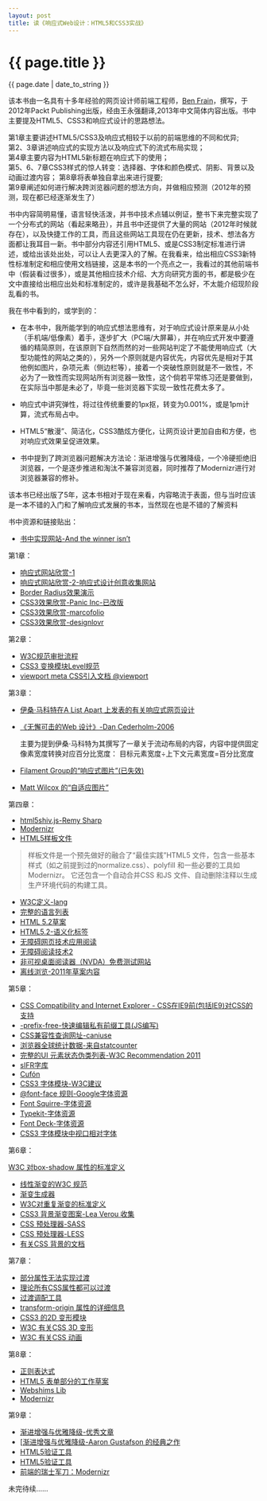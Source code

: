 ```yaml
---
layout: post
title: 读《响应式Web设计：HTML5和CSS3实战》
---
```


{{ page.title }}
================
<p class="meta">{{ page.date | date_to_string }}</p>

该本书由一名具有十多年经验的网页设计师前端工程师，[Ben Frain](www.benfrain.com)，撰写，于2012年Packt Publishing出版，经由王永强翻译,2013年中文简体内容出版。书中主要提及HTML5、CSS3和响应式设计的思路想法。

第1章主要讲述HTML5/CSS3及响应式相较于以前的前端思维的不同和优异;    
第2、3章讲述响应式的实现方法以及响应式下的流式布局实现；    
第4章主要内容为HTML5新标题在响应式下的使用；    
第5、6、7章CSS3样式的惊人转变：选择器、字体和颜色模式、阴影、背景以及动画过渡内容； 
第8章将表单独自拿出来进行提要;  
第9章阐述如何进行解决跨浏览器问题的想法方向，并做相应预测（2012年的预测，现在都已经逐渐发生了）

书中内容简明易懂，语言轻快活泼，并书中技术点辅以例证，整书下来完整实现了一个分布式的网站（看起来略丑），并且书中还提供了大量的网站（2012年时候就存在），以及快捷工作的工具，而且这些网站工具现在仍在更新，技术、想法各方面都让我耳目一新。书中部分内容还引用HTML5、或是CSS3制定标准进行讲述，或给出该处出处，可以让人去更深入的了解。在我看来，给出相应CSS3新特性标准制定和相应使用文档链接，这是本书的一个亮点之一，我看过的其他前端书中（假装看过很多），或是其他相应技术介绍、大方向研究方面的书，都是极少在文中直接给出相应出处和标准制定的，或许是我基础不怎么好，不太能介绍现阶段乱看的书。

我在书中看到的，或学到的：

*	 在本书中，我所能学到的响应式想法思维有，对于响应式设计原来是从小处（手机端/低像素）着手，逐步扩大（PC端/大屏幕），并在响应式开发中要遵循的精简原则，在该原则下自然而然的对一些网站判定了不能使用响应式（大型功能性的网站之类的），另外一个原则就是内容优先，内容优先是相对于其他例如图片，杂项元素（侧边栏等），接着一个突破性原则就是不一致性，不必为了一致性而实现网站所有浏览器一致性，这个倘若平常练习还是要做到，在实际当中那是未必了，毕竟一些浏览器下实现一致性花费太多了。

* 	响应式中讲究弹性，将过往传统重要的1px抠，转变为0.001%，或是1pm计算，流式布局占中。

* 	HTML5“散漫”、简洁化，CSS3酷炫方便化，让网页设计更加自由和方便，也对响应式效果呈促进效果。

* 	书中提到了跨浏览器问题解决方法论：渐进增强与优雅降级，一个冷硬拒绝旧浏览器，一个是逐步推进和淘汰不兼容浏览器，同时推荐了Modernizr进行对浏览器兼容的修补。

该本书已经出版了5年，这本书相对于现在来看，内容略流于表面，但与当时应该是一本不错的入门和了解响应式发展的书本，当然现在也是不错的了解资料

书中资源和链接贴出：

*	[书中实现网站-And the winner isn’t](http://www.andthewinnerisnt.com/)	

第1章：	

*	[响应式网站欣赏-1](http://thinkvitamin.com/)   
*	[响应式网站欣赏-2-响应式设计创意收集网站](https://mediaqueri.es/)     
*	[Border Radius效果演示](https://testdrive-archive.azurewebsites.net/html5/borderradius/default.html)    
*	[CSS3效果欣赏-Panic Inc-已改版](https://panic.com/blog/)     
*	[CSS3效果欣赏-marcofolio](http://demo.marcofolio.net/3d_animation_css3/)    
*	[CSS3效果欣赏-designlovr](http://designlovr.com/)     

第2章：	

*	[W3C规范审批流程](http://www.w3.org/2005/10/Process-20051014/tr)    
*	[CSS3 变换模块Level规范](http://www.w3.org/TR/css3-3d-transforms/)     
*	[viewport meta CSS引入文档 @viewport](http://dev.w3.org/csswg/css-device-adapt/)       

第3章：	

*	[伊桑·马科特在A List Apart 上发表的有关响应式网页设计](http://www.alistapart.com/articles/responsive-web-design/)    
*	[《无懈可击的Web 设计》-Dan Cederholm-2006](https://book.douban.com/subject/1937913/)    

	主要为提到伊桑·马科特为其撰写了一章关于流动布局的内容，内容中提供固定像素宽度转换对应百分比宽度：
				目标元素宽度÷上下文元素宽度=百分比宽度	

*	[Filament Group的“响应式图片”(已失效)](http://filamentgroup.com/lab/responsive_images_experi_menting_with_context_aware_image_sizing/)     
*	[Matt Wilcox 的“自适应图片”](http://adaptive-images.com/)      

第四章：    
*	[html5shiv.js-Remy Sharp](https://remysharp.com/2009/01/07/html5-enabling-script/)     
*	[Modernizr](http://www.modernizr.com)      
*	[HTML5样板文件](http://html5boilerplate.com/)     		

>样板文件是一个预先做好的融合了“最佳实践”HTML5 文件，包含一些基本样式（如之前提到过的normalize.css）、polyfill 和一些必要的工具如Modernizr。
>它还包含一个自动合并CSS 和JS 文件、自动删除注释以生成生产环境代码的构建工具。

*	[W3C定义-lang](http://dev.w3.org/html5/spec/Overview.html#attr-lang)           
*	[完整的语言列表](http://www.iana.org/assignments/language-subtag-registry)            
*	[HTML 5.2草案](http://w3c.github.io/html/#non-conforming-features)       
*	[HTML5.2-语义化标签](http://w3c.github.io/html/sections.html#sections)       
*	[无障碍网页技术应用阅读](https://www.w3.org/WAI/intro/aria)    
*	[无障碍阅读技术2](https://www.w3.org/TR/wai-aria/roles#role_definitions)       
*	[非可视桌面阅读器（NVDA）免费测试网站](http://www.nvdaproject.org/)    
*	[离线浏览-2011年草案内容](https://www.w3.org/TR/2011/WD-html5-20110525/offline.html)			  

第5章：      

*	[CSS Compatibility and Internet Explorer - CSS在IE9前(包括IE9)对CSS的支持](https://msdn.microsoft.com/en-us/library/cc351024(v=vs.85).aspx)				
*	[-prefix-free-快速编辑私有前缀工具(JS编写)](http://leaverou.github.io/prefixfree/)      
*	[CSS兼容性查询网址-caniuse](http://caniuse.com/)      
*	[浏览器全球统计数据-来自statcounter](http://gs.statcounter.com/)      
*	[完整的UI 元素状态伪类列表-W3C Recommendation 2011](https://www.w3.org/TR/selectors/#UIstates)
*	[sIFR字库](http://www.mikeindustries.com/blog/sifr/)
*	[Cufón](http://cufon.shoqolate.com/generate/)
*	[CSS3 字体模块-W3C建议](https://www.w3.org/TR/css-fonts-3/)
*	[@font-face 规则-Google字体资源](https://fonts.google.com/)
*	[Font Squirre-字体资源](www.fontsquirrel.com)
*	[Typekit-字体资源](www.typekit.com)
*	[Font Deck-字体资源](www.fontdeck.com)
*	[CSS3 字体模块中视口相对字体](https://www.w3.org/TR/css3-values/#relative-lengths)

第6章：

[W3C 对box-shadow 属性的标准定义](https://www.w3.org/TR/css3-background/#the-box-shadow)
*	[线性渐变的W3C 规范](https://drafts.csswg.org/css-images-3/#linear-gradients)
*	[渐变生成器](http://www.colorzilla.com/gradient-editor/)
*	[W3C对重复渐变的标准定义](https://drafts.csswg.org/css-images-3/#repeating-gradients)
*	[CSS3 背景渐变图案-Lea Verou 收集](http://lea.verou.me/css3patterns/)
*	[CSS 预处理器-SASS](http://sasslang.com)
*	[CSS 预处理器-LESS](http://lesscss.org)
*	[有关CSS 背景的文档](https://www.w3.org/TR/css3-background/#backgrounds)

第7章：

*	[部分属性无法实现过渡](https://drafts.csswg.org/css-transitions-1/)
*	[理论所有CSS属性都可以过渡](https://drafts.csswg.org/css-transitions-1/#animatable-css)
*	[过渡调配工具](http://cubic-bezier.com/)
*	[transform-origin 属性的详细信息](https://www.w3.org/TR/css-transforms-1/#transform-origin-property)
*	[CSS3 的2D 变形模块](https://www.w3.org/TR/css-transforms-1/#two-d-transform-functions)
*	[W3C 有关CSS 3D 变形](https://www.w3.org/TR/css-transforms-1/#three-d-transform-functions)
*	[W3C 有关CSS 动画](https://drafts.csswg.org/css-animations-1/)

第8章：

*	[正则表达式](https://en.wikipedia.org/wiki/Regular_expression)
*	[HTML5 表单部分的工作草案](https://dev.w3.org/html5/spec-author-view/forms.html#forms)
*	[Webshims Lib](http://afarkas.github.com/webshim/demos/)
*	[Modernizr](http://www.modernizr.com)

第9章：

*	[渐进增强与优雅降级-优秀文章](https://www.w3.org/wiki/Graceful_degradation_versus_progressive_enhancement)
*	[[渐进增强与优雅降级-Aaron Gustafson 的经典之作](https://alistapart.com/article/understandingprogressiveenhancement)
*	[HTML5验证工具](https://validator.nu/)
*	[HTML5验证工具](https://validator.w3.org/)
*	[前端的瑞士军刀：Modernizr](http://www.modernizr.com)


未完待续……





































